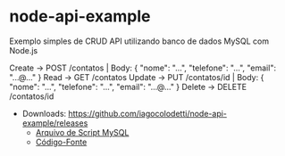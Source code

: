 # node-api-example

Exemplo simples de CRUD API utilizando banco de dados MySQL com Node.js

Create -> POST /contatos | Body: { "nome": "...", "telefone": "...", "email": "...@..." }
Read -> GET /contatos
Update -> PUT /contatos/id | Body: { "nome": "...", "telefone": "...", "email": "...@..." }
Delete -> DELETE /contatos/id

* Downloads: https://github.com/iagocolodetti/node-api-example/releases
   * [Arquivo de Script MySQL](https://github.com/iagocolodetti/node-api-example/releases/download/v1.0/contatodb.sql "contatodb.sql")
   * [Código-Fonte](https://github.com/iagocolodetti/node-api-example/archive/v1.0.zip "v1.0.zip")